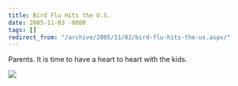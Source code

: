 ```yaml
---
title: Bird Flu Hits the U.S.
date: 2005-11-03 -0800
tags: []
redirect_from: "/archive/2005/11/02/bird-flu-hits-the-us.aspx/"
---
```


Parents. It is time to have a heart to heart with the kids.

![](https://haacked.com/images/BirdFluHitsUS.jpg)

